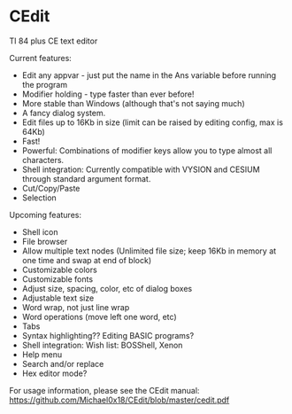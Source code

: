 # CEdit
TI 84 plus CE text editor

Current features:

 - Edit any appvar - just put the name in the Ans variable before running the program
 - Modifier holding - type faster than ever before!
 - More stable than Windows (although that's not saying much)
 - A fancy dialog system.
 - Edit files up to 16Kb in size (limit can be raised by editing config, max is 64Kb)
 - Fast!
 - Powerful: Combinations of modifier keys allow you to type almost all characters.
 - Shell integration: Currently compatible with VYSION and CESIUM through standard argument format.
 - Cut/Copy/Paste
 - Selection

Upcoming features:

 - Shell icon
 - File browser
 - Allow multiple text nodes (Unlimited file size; keep 16Kb in memory at one time and swap at end of block)
 - Customizable colors
 - Customizable fonts
 - Adjust size, spacing, color, etc of dialog boxes
 - Adjustable text size
 - Word wrap, not just line wrap
 - Word operations (move left one word, etc)
 - Tabs
 - Syntax highlighting?? Editing BASIC programs?
 - Shell integration: Wish list: BOSShell, Xenon
 - Help menu
 - Search and/or replace
 - Hex editor mode?

For usage information, please see the CEdit manual: https://github.com/Michael0x18/CEdit/blob/master/cedit.pdf

